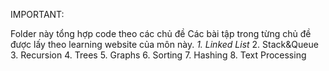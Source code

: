 IMPORTANT: 

Folder này tổng hợp code theo các chủ đề
Các bài tập trong từng chủ đề được lấy theo learning website của môn này. 
*1. Linked List*
2. Stack&Queue
3. Recursion
4. Trees
5. Graphs
6. Sorting
7. Hashing
8. Text Processing



